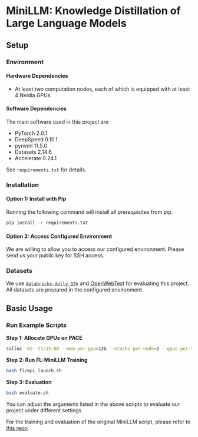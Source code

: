 # MiniLLM: Knowledge Distillation of Large Language Models

## Setup

### Environment

#### Hardware Dependencies

- At least two computation nodes, each of which is equipped with at least 4 Nvidia GPUs.

#### Software Dependencies

The main software used in this project are

- PyTorch 2.0.1
- DeepSpeed 0.10.1
- pynvml 11.5.0
- Datasets 2.14.6
- Accelerate 0.24.1

See `requirements.txt` for details.

### Installation

#### Option 1: Install with Pip

Running the following command will install all prerequisites from pip.

```bash
pip install -r requirements.txt
```

#### Option 2: Access Configured Environment

We are willing to allow you to access our configured environment. Please send us your public key for SSH access.

### Datasets

We use [`databricks-dolly-15k`](https://huggingface.co/datasets/databricks/databricks-dolly-15k) and [OpenWebText](https://huggingface.co/datasets/Skylion007/openwebtext) for evaluating this project. All datasets are prepared in the configured environment.

## Basic Usage

### Run Example Scripts

**Step 1: Allocate GPUs on PACE**

```bash
salloc -N2 -t1:15:00 --mem-per-gpu=12G --ntasks-per-node=2 --gpus-per-task=2
```

**Step 2: Run FL-MiniLLM Training**

```bash
bash fl/mpi_launch.sh
```

**Step 3: Evaluation**

```bash
bash evaluate.sh
```

You can adjust the arguments listed in the above scripts to evaluate our project under different settings.

For the training and evaluation of the original MiniLLM script, please refer to [this repo](https://github.com/microsoft/LMOps/tree/main/minillm).
